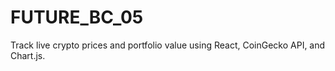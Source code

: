 # FUTURE_BC_05
Track live crypto prices and portfolio value using React, CoinGecko API, and Chart.js.
